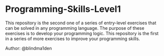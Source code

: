 # Programming-Skills-Level1

This repository is the second one of a series of entry-level exercises that can be solved in any programming language. The purpose of these exercises is to develop your programming logic. This repository is the first in a series of more exercises to improve your programming skills.

Author: @blindma1den
